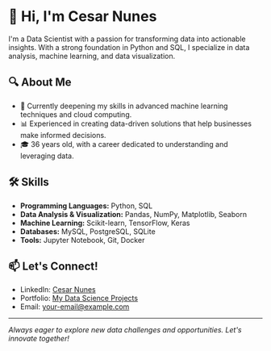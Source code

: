 # 👋 Hi, I'm Cesar Nunes

I'm a Data Scientist with a passion for transforming data into actionable insights. With a strong foundation in Python and SQL, I specialize in data analysis, machine learning, and data visualization.

## 🔍 About Me
- 🌱 Currently deepening my skills in advanced machine learning techniques and cloud computing.
- 📊 Experienced in creating data-driven solutions that help businesses make informed decisions.
- 🎓 36 years old, with a career dedicated to understanding and leveraging data.

## 🛠️ Skills
- **Programming Languages:** Python, SQL
- **Data Analysis & Visualization:** Pandas, NumPy, Matplotlib, Seaborn
- **Machine Learning:** Scikit-learn, TensorFlow, Keras
- **Databases:** MySQL, PostgreSQL, SQLite
- **Tools:** Jupyter Notebook, Git, Docker

## 📫 Let's Connect!
- LinkedIn: [Cesar Nunes](https://www.linkedin.com/in/cesar-nunes-2725392b1/)
- Portfolio: [My Data Science Projects](https://your-portfolio-link.com)
- Email: [your-email@example.com](cesarrgn@hotmail.com)

---

*Always eager to explore new data challenges and opportunities. Let's innovate together!*
